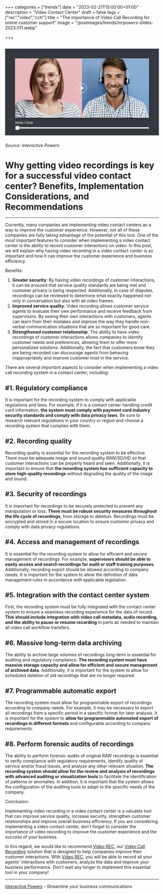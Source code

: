 +++
categories = ["trends"]
date = "2023-02-21T15:00:00+01:00"
description = "Video Contact Center"
draft = false
tags = ["rec","video","cctr"]
title = "The importance of Video Call Recording for online customer support"
image = "/postimages/trends/ivrpowers-slides-2023.011.webp"

+++

![Video Call Recording](/postimages/trends/ivrpowers-slides-2023.011.webp)
------------
###### Source: Interactive Powers

#	Why getting video recordings is key for a successful video contact center? Benefits, Implementation Considerations, and Recommendations
--- 

Currently, many companies are implementing video contact centers as a way to improve the customer experience. However, not all of these companies are fully taking advantage of the potential of this tool. One of the most important features to consider when implementing a video contact center is the ability to record customer interactions on video. In this post, we will explain why having video recording in a video contact center is so important and how it can improve the customer experience and business efficiency.

Benefits:

1. **Greater security**: By having video recordings of customer interactions, it can be ensured that service quality standards are being met and customer privacy is being respected. Additionally, in case of disputes, recordings can be reviewed to determine what exactly happened not only in conversation but also with all video frames.
2. **Improved service quality**: Video recording allows customer service agents to evaluate their own performance and receive feedback from supervisors. By seeing their own interactions with customers, agents can learn from their mistakes and improve the way they handle non-verbal communication situations that are so important for good care.
3. **Strengthened customer relationship**: The ability to have video recordings of customer interactions allows companies to identify customer needs and preferences, allowing them to offer more personalized solutions. Additionally, the fact that customers know they are being recorded can discourage agents from behaving inappropriately and improve customer trust in the service.

There are several important aspects to consider when implementing a video call recording system in a contact center, including:

##	#1. Regulatory compliance

It is important for the recording system to comply with applicable regulations and laws. For example, if it is a contact center handling credit card information, **the system must comply with payment card industry security standards and comply with data privacy laws**. Be sure to research relevant regulations in your country or region and choose a recording system that complies with them.

##	#2. Recording quality

Recording quality is essential for the recording system to be effective. There must be adequate image and sound quality RAW/SD/HD so that customer interactions can be properly heard and seen. Additionally, it is important to ensure that **the recording system has sufficient capacity to store high-quality recordings** without degrading the quality of the image and sound.

##	#3. Security of recordings

It is important for recordings to be securely protected to prevent any manipulation or loss. **There must be robust security measures throughout the life cycle of recordings**, from storage to deletion. Recordings must be encrypted and stored in a secure location to ensure customer privacy and comply with data privacy regulations.

##	#4. Access and management of recordings

It is essential for the recording system to allow for efficient and secure management of recordings. For example, **supervisors should be able to easily access and search recordings for audit or staff training purposes**. Additionally, recording export should be allowed according to company needs. It is important for the system to allow the definition of data management rules in accordance with applicable legislation.

##	#5. Integration with the contact center system

First, the recording system must be fully integrated with the contact center system to ensure a seamless recording experience for the data of record. **This should include integration with video call metadata, audio recording, and the ability to pause or resume recording** in parts as needed to maintain all video call workflow transfers.

##	#6. Massive long-term data archiving

The ability to archive large volumes of recordings long-term is essential for auditing and regulatory compliance. **The recording system must have massive storage capacity and allow for efficient and secure management of archived data**. Additionally, it is important for the system to allow for scheduled deletion of old recordings that are no longer required.

##	#7. Programmable automatic export

The recording system must allow for programmable export of recordings according to company needs. For example, it may be necessary to export all recordings from a specific period in a specific format for later analysis. It is important for the system to **allow for programmable automated export of recordings in different formats** and configurable according to company requirements.

##	#8. Perform forensic audits of recordings

The ability to perform forensic audits of original RAW recordings is essential to verify compliance with regulatory requirements, identify quality of service and/or fraud issues, and analyze any other relevant situation. **The recording system should allow for the review and analysis of recordings with advanced auditing or visualization tools** to facilitate the identification of patterns or anomalies. In addition, it is important that the system allows the configuration of the auditing tools to adapt to the specific needs of the company.

Conclusion: 

Implementing video recording in a video contact center is a valuable tool that can improve service quality, increase security, strengthen customer relationships and improve overall business efficiency. If you are considering implementing a video contact center, don't forget to consider the importance of video recording to improve the customer experience and the success of your business.

In this regard, we would like to recommend [Video REC](https://interactivepowers.com/en/platforms/videorec), our [Video Call Recording](https://interactivepowers.com/en/processes/video-call-recording) solution that is designed to help companies improve their customer interactions. With [Video REC](https://interactivepowers.com/en/platforms/videorec), you will be able to record all your agents' interactions with customers, analyze the data and improve your business performance. Don't wait any longer to implement this essential tool in your company!

---
[Interactive Powers](http://www.ivrpowers.com/) - Streamline your business communications



